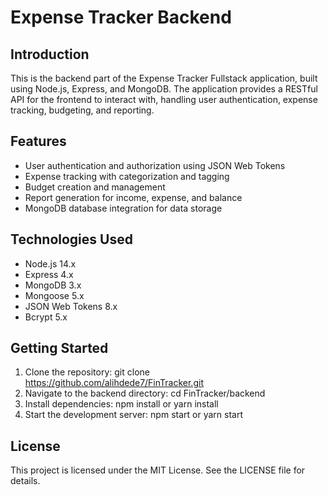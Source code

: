 # Expense Tracker Backend

## Introduction
This is the backend part of the Expense Tracker Fullstack application, built using Node.js, Express, and MongoDB. The application provides a RESTful API for the frontend to interact with, handling user authentication, expense tracking, budgeting, and reporting.

## Features
- User authentication and authorization using JSON Web Tokens
- Expense tracking with categorization and tagging
- Budget creation and management
- Report generation for income, expense, and balance
- MongoDB database integration for data storage

## Technologies Used
- Node.js 14.x
- Express 4.x
- MongoDB 3.x
- Mongoose 5.x
- JSON Web Tokens 8.x
- Bcrypt 5.x

## Getting Started
1. Clone the repository:
   git clone https://github.com/alihdede7/FinTracker.git
2. Navigate to the backend directory:
   cd FinTracker/backend
3. Install dependencies:
   npm install or yarn install
4. Start the development server:
   npm start
   or
   yarn start

## License
This project is licensed under the MIT License. See the LICENSE file for details.


